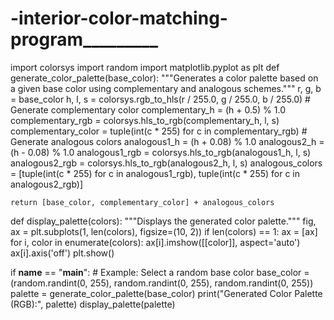 # -interior-color-matching-program_________
import colorsys 
import random 
import matplotlib.pyplot as plt
def generate_color_palette(base_color): 
    """Generates a color palette based on a given base color using complementary and analogous schemes.""" 
    r, g, b = base_color
    h, l, s = colorsys.rgb_to_hls(r / 255.0, g / 255.0, b / 255.0) 
    # Generate complementary color
    complementary_h = (h + 0.5) % 1.0 
    complementary_rgb = colorsys.hls_to_rgb(complementary_h, l, s) 
    complementary_color = tuple(int(c * 255) for c in complementary_rgb) 
    # Generate analogous colors
    analogous1_h = (h + 0.08) % 1.0
    analogous2_h = (h - 0.08) % 1.0
    analogous1_rgb = colorsys.hls_to_rgb(analogous1_h, l, s)
    analogous2_rgb = colorsys.hls_to_rgb(analogous2_h, l, s)
    analogous_colors = [tuple(int(c * 255) for c in analogous1_rgb),
                        tuple(int(c * 255) for c in analogous2_rgb)]
    
    return [base_color, complementary_color] + analogous_colors

def display_palette(colors):
    """Displays the generated color palette."""
    fig, ax = plt.subplots(1, len(colors), figsize=(10, 2))
    if len(colors) == 1:
        ax = [ax]
    for i, color in enumerate(colors):
        ax[i].imshow([[color]], aspect='auto')
        ax[i].axis('off')
    plt.show()

if __name__ == "__main__":
    # Example: Select a random base color
    base_color = (random.randint(0, 255), random.randint(0, 255), random.randint(0, 255))
    palette = generate_color_palette(base_color)
    print("Generated Color Palette (RGB):", palette)
    display_palette(palette)
